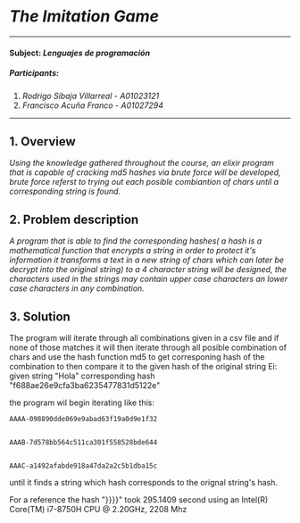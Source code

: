 # *The Imitation Game*
---
#### Subject: *Lenguajes de programación*

##### Participants:
1. *Rodrigo Sibaja Villarreal* - *A01023121* 
2. *Francisco Acuña Franco* - *A01027294* 


---
## 1. Overview

*Using the knowledge gathered throughout the course, an elixir program that is capable of cracking md5 hashes via brute force will be developed, brute force referst to trying out each posible combiantion of chars until a corresponding string is found.*

## 2. Problem description

*A program that is able to find the corresponding hashes( a hash is a mathematical function that encrypts a string in order to protect it's information it transforms a text in a new string of chars which can later be decrypt into the original string) to a 4 character string will be designed, the characters used in the strings may contain upper case characters an lower case characters in any combination.*


## 3. Solution


The program will iterate through all combinations given in a csv file and if none of those matches it will then iterate through  all posible combination of chars and use the hash function md5 to get corresponing hash of the combination to then compare it to the given hash of the original string 
Ei:
given string "Hola" corresponding hash "f688ae26e9cfa3ba6235477831d5122e"


the program wil begin iterating like this:

    AAAA-098890dde069e9abad63f19a0d9e1f32


    AAAB-7d578bb564c511ca301f558528bde644


    AAAC-a1492afabde918a47da2a2c5b1dba15c



until it finds a string which hash corresponds to the orignal string's hash.

For a reference the hash "}}}}" took 295.1409 second using an Intel(R) Core(TM) i7-8750H CPU @ 2.20GHz, 2208 Mhz

